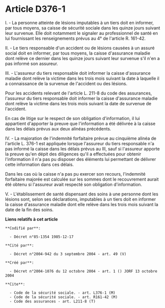 # Article D376-1

I. - La personne atteinte de lésions imputables à un tiers doit en informer, par tous moyens, sa caisse de sécurité sociale
dans les quinze jours suivant leur survenue. Elle doit notamment le signaler au professionnel de santé en lui fournissant les
renseignements prévus au 4° de l'article R. 161-42.

II. - Le tiers responsable d'un accident ou de lésions causées à un assuré social doit en informer, par tous moyens, la
caisse d'assurance maladie dont relève ce dernier dans les quinze jours suivant leur survenue s'il n'en a pas informé son
assureur.

III. - L'assureur du tiers responsable doit informer la caisse d'assurance maladie dont relève la victime dans les trois mois
suivant la date à laquelle il a connaissance de la survenue de l'accident ou des lésions.

Pour les accidents relevant de l'article L. 211-8 du code des assurances, l'assureur du tiers responsable doit informer la
caisse d'assurance maladie dont relève la victime dans les trois mois suivant la date de survenue de l'accident.

En cas de litige sur le respect de son obligation d'information, il lui appartient d'apporter la preuve que l'information a
été délivrée à la caisse dans les délais prévus aux deux alinéas précédents.

IV. - La majoration de l'indemnité forfaitaire prévue au cinquième alinéa de l'article L. 376-1 est appliquée lorsque
l'assureur du tiers responsable n'a pas informé la caisse dans les délais prévus au III, sauf si l'assureur apporte la preuve
qu'en dépit des diligences qu'il a effectuées pour obtenir l'information il n'a pas pu disposer des éléments lui permettant
de délivrer cette information dans ces délais.

Dans les cas où la caisse n'a pas pu exercer son recours, l'indemnité forfaitaire majorée est calculée sur les sommes dont le
recouvrement aurait été obtenu si l'assureur avait respecté son obligation d'information.

V. - L'établissement de santé dispensant des soins à une personne dont les lésions sont, selon ses déclarations, imputables à
un tiers doit en informer la caisse d'assurance maladie dont elle relève dans les trois mois suivant la date de la fin des
soins.

**Liens relatifs à cet article**

	**Codifié par**:

	  - Décret n°85-1354 1985-12-17

	**Cité par**:

	  - Décret n°2004-942 du 3 septembre 2004 - art. 49 (V)

	**Créé par**:

	  - Décret n°2004-1076 du 12 octobre 2004 - art. 1 () JORF 13 octobre 2004

	**Cite**:

	  - Code de la sécurité sociale. - art. L376-1 (M)
	  - Code de la sécurité sociale. - art. R161-42 (M)
	  - Code des assurances - art. L211-8 (T)
